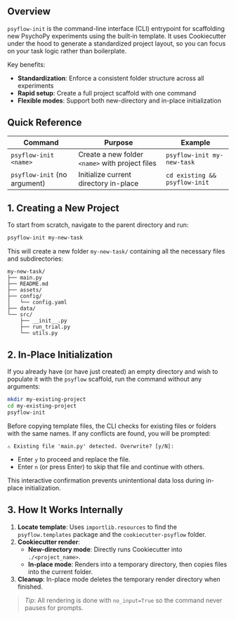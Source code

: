 ## Overview

`psyflow-init` is the command-line interface (CLI) entrypoint for scaffolding new PsychoPy experiments using the built‑in template. It uses Cookiecutter under the hood to generate a standardized project layout, so you can focus on your task logic rather than boilerplate.

Key benefits:

- **Standardization**: Enforce a consistent folder structure across all experiments
- **Rapid setup**: Create a full project scaffold with one command
- **Flexible modes**: Support both new-directory and in-place initialization

## Quick Reference

| Command                      | Purpose                                         | Example                       |
| ---------------------------- | ----------------------------------------------- | ----------------------------- |
| `psyflow-init <name>`        | Create a new folder `<name>` with project files | `psyflow-init my-new-task`    |
| `psyflow-init` (no argument) | Initialize current directory in-place           | `cd existing && psyflow-init` |

## 1. Creating a New Project

To start from scratch, navigate to the parent directory and run:

```bash
psyflow-init my-new-task
```

This will create a new folder `my-new-task/` containing all the necessary files and subdirectories:

```
my-new-task/
├── main.py
├── README.md
├── assets/
├── config/
│   └── config.yaml
├── data/
└── src/
    ├── __init__.py
    ├── run_trial.py
    └── utils.py
```

## 2. In‑Place Initialization

If you already have (or have just created) an empty directory and wish to populate it with the `psyflow` scaffold, run the command without any arguments:

```bash
mkdir my-existing-project
cd my-existing-project
psyflow-init
```

Before copying template files, the CLI checks for existing files or folders with the same names. If any conflicts are found, you will be prompted:

```
⚠ Existing file 'main.py' detected. Overwrite? [y/N]:
```

- Enter `y` to proceed and replace the file.
- Enter `n` (or press Enter) to skip that file and continue with others.

This interactive confirmation prevents unintentional data loss during in-place initialization.

## 3. How It Works Internally

1. **Locate template**: Uses `importlib.resources` to find the `psyflow.templates` package and the `cookiecutter-psyflow` folder.
2. **Cookiecutter render**:
   - **New‑directory mode**: Directly runs Cookiecutter into `./<project_name>`.
   - **In‑place mode**: Renders into a temporary directory, then copies files into the current folder.
3. **Cleanup**: In-place mode deletes the temporary render directory when finished.

> *Tip*: All rendering is done with `no_input=True` so the command never pauses for prompts.

